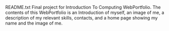 README.txt
Final project for Introduction To Computing WebPortfolio.
The contents of this WebPortfolio is an Introduction of myself, an image of me, a description of my relevant skills, contacts, and a home page showing my name and the image of me.
